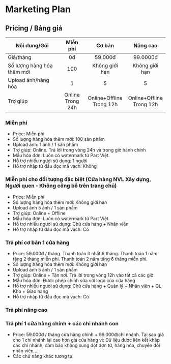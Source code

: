 # Marketing Plan

## Pricing / Bảng giá

|Nội dung/Gói|Miễn phí|Cơ bản|Nâng cao|
|--- | :---: | :---: | :---: |
|Giá/tháng|0đ|59.000đ|99.0000đ|
|Số lượng hàng hóa thêm mới|100|Không giới hạn|Không giới hạn|
|Upload ảnh/hàng hóa|1|5|5|
|Trợ giúp|Online<br>Trong 24h|Online+Offline<br>Trong 12h|Online+Offline<br>Trong 12h|

### Miễn phí 
- Price: Miễn phí
- Số lượng hàng hóa thêm mới: 100 sản phẩm
- Upload ảnh: 1 ảnh / 1 sản phẩm
- Trợ giúp: Online. Trả lời trong vòng 24h và trong giờ hành chính
- Mẫu hóa đơn: Luôn có watermark từ Part Việt.
- Hỗ trợ nhiều người sử dụng: 1 người
- Hỗ trợ nhập từ đầu đọc mã vạch: Không

### Miễn phí cho đối tượng đặc biệt (Cửa hàng NVL Xây dựng, Người quen - Không công bố trên trang chủ)
- Price: Miễn phí
- Số lượng hàng hóa thêm mới: Không giới hạn
- Upload ảnh 5 ảnh / 1 sản phầm
- Trợ giúp: Online + Offline
- Mẫu hóa đơn: Luôn có watermark từ Part Việt.
- Hỗ trợ nhiều người sử dụng: Chủ cửa hàng + Nhân viên
- Hỗ trợ nhập từ đầu đọc mã vạch: Có

### Trả phí cơ bản 1 cửa hàng
- Price: 59.000đ / tháng. Thanh toán ít nhất 6 tháng. Thanh toán 1 năm tặng 2 tháng miễn phí. Thanh toán 2 năm tặng 6 tháng miễn phí.
- Số lượng hàng hóa thêm mới: Không giới hạn
- Upload ảnh 5 ảnh / 1 sản phầm
- Trợ giúp: Online + Tận nơi. Trả lời trong vòng 12h vào tất cả các giờ
- Mẫu hóa đơn: Được phép chỉnh sửa với logo của cửa hàng
- Hỗ trợ nhiều người sử dụng: Chủ cửa hàng + Quản lý + Nhân viên + QL Kho + Giao hàng
- Hỗ trợ nhập từ đầu đọc mã vạch: Có 

### Trả phí nâng cao

### Trả phí 1 cửa hàng chính + các chi nhánh con
- Price: 59.000đ / tháng cửa hàng chính + 99.000đ/chi nhánh. Tại sao giá cho 1 chi nhánh lại cao hơn giá cửa hàng vì: Dữ liệu được liên kết khắp các chi nhánh, đảm bảo không xung đột đơn từ, hàng hóa, chuyển đổi nhân viên,...
- Các chứ năng khác tương tự. 